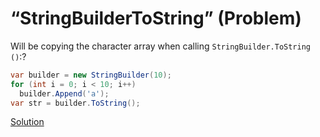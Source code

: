 # “StringBuilderToString” (Problem)

Will be copying the character array when calling `StringBuilder.ToString ()`:?

```cs
var builder = new StringBuilder(10);
for (int i = 0; i < 10; i++)
  builder.Append('a');
var str = builder.ToString();
```

[Solution](./StringBuilderToString-S.md)